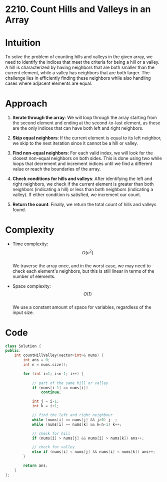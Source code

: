 2210\. Count Hills and Valleys in an Array
=========================================

# Intuition
To solve the problem of counting hills and valleys in the given array, we need to identify the indices that meet the criteria for being a hill or a valley. A hill is characterized by having neighbors that are both smaller than the current element, while a valley has neighbors that are both larger. The challenge lies in efficiently finding these neighbors while also handling cases where adjacent elements are equal.

# Approach
1. **Iterate through the array**: We will loop through the array starting from the second element and ending at the second-to-last element, as these are the only indices that can have both left and right neighbors.
  
2. **Skip equal neighbors**: If the current element is equal to its left neighbor, we skip to the next iteration since it cannot be a hill or valley.

3. **Find non-equal neighbors**: For each valid index, we will look for the closest non-equal neighbors on both sides. This is done using two while loops that decrement and increment indices until we find a different value or reach the boundaries of the array.

4. **Check conditions for hills and valleys**: After identifying the left and right neighbors, we check if the current element is greater than both neighbors (indicating a hill) or less than both neighbors (indicating a valley). If either condition is satisfied, we increment our count.

5. **Return the count**: Finally, we return the total count of hills and valleys found.

# Complexity
- Time complexity: $$O(n^2)$$  
  We traverse the array once, and in the worst case, we may need to check each element's neighbors, but this is still linear in terms of the number of elements.

- Space complexity: $$O(1)$$  
  We use a constant amount of space for variables, regardless of the input size.

# Code
```cpp []
class Solution {
public:
    int countHillValley(vector<int>& nums) {
        int ans = 0;
        int n = nums.size();

        for (int i=1; i<n-1; i++) {
            
            // part of the same hill or valley
            if (nums[i-1] == nums[i])
                continue;

            int j = i-1; 
            int k = i+1;

            // find the left and right neighbour
            while (nums[i] == nums[j] && j>0) j--;
            while (nums[i] == nums[k] && k<n-1) k++;

            // check for hill
            if (nums[i] > nums[j] && nums[i] > nums[k]) ans++;

            // check for valley
            else if (nums[i] < nums[j] && nums[i] < nums[k]) ans++;
        }

        return ans;
    }
};
```
